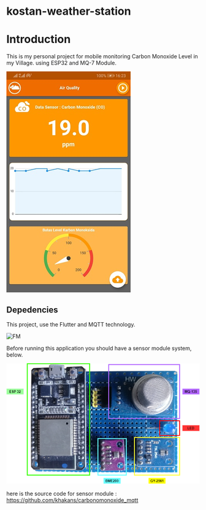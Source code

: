 # kostan-weather-station

# Introduction

This is my personal project for mobile monitoring Carbon Monoxide Level in my Village. using ESP32 and MQ-7 Module.

![UI](https://raw.githubusercontent.com/khakans/flutter_mqtt_airquality/master/screenshot_flutter_mqtt_airquality.jpg)

## Depedencies

This project, use the Flutter and MQTT technology.

![FM](https://i.ibb.co/khxBvvw/kws.png)

Before running this application you should have a sensor module system, below.

![diagram](https://raw.githubusercontent.com/khakans/kostan-weather-station-system/master/kws_diagram.png)

here is the source code for sensor module : https://github.com/khakans/carbonomonoxide_mqtt